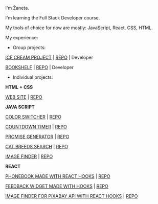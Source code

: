 I'm Żaneta.

I'm learning the Full Stack Developer course.

My tools of choice for now are mostly: JavaScript, React, CSS, HTML.

My experience: 
* Group projects:

<a href="https://sebastianadamoszek.github.io/projekt_grupa_02/">ICE CREAM PROJECT</a> | <a href="https://github.com/SebastianAdamoszek/projekt_grupa_02">REPO</a> | Developer

<a href="https://kglanos.github.io/goit-project-js/">BOOKSHELF</a> | <a href="https://github.com/kglanos/goit-project-js">REPO</a> | Developer

* Individual projects:

**HTML + CSS**

<a href="https://zanetamak.github.io/goit-markup-hw-08/">WEB SITE</a> | <a href="https://github.com/zanetamak/goit-markup-hw-08">REPO</a>

**JAVA SCRIPT**

<a href="https://zanetamak.github.io/goit-js-hw-09/01-color-switcher.html">COLOR SWITCHER</a> | <a href="https://github.com/zanetamak/goit-js-hw-09/tree/main/src">REPO</a>

<a href="https://zanetamak.github.io/goit-js-hw-09/02-timer.html">COUNTDOWN TIMER</a> | <a href="https://github.com/zanetamak/goit-js-hw-09/tree/main/src">REPO</a>

<a href="https://zanetamak.github.io/goit-js-hw-09/03-promises.html">PROMISE GENERATOR</a> | <a href="https://github.com/zanetamak/goit-js-hw-09/tree/main/src">REPO</a>

<a href="https://zanetamak.github.io/goit-js-hw-10/">CAT BREEDS SEARCH</a> | <a href="https://github.com/zanetamak/goit-js-hw-10">REPO</a>

<a href="https://zanetamak.github.io/goit-js-hw-11/">IMAGE FINDER</a> | <a href="https://github.com/zanetamak/goit-js-hw-11">REPO</a>

**REACT**

<a href="https://zanetamak.github.io/goit-react-hw-04-phonebook">PHONEBOOK MADE WITH REACT HOOKS</a> | <a href="https://github.com/zanetamak/goit-react-hw-03-phonebook">REPO</a>

<a href="https://zanetamak.github.io/goit-react-hw-04-feedback">FEEDBACK WIDGET MADE WITH HOOKS</a> | <a href="https://github.com/zanetamak/goit-react-hw-04-feedback">REPO</a>

<a href="https://zanetamak.github.io/goit-react-hw-04-images//">IMAGE FINDER FOR PIXABAY API WITH REACT HOOKS</a> | <a href="https://github.com/zanetamak/goit-react-hw-04-images">REPO</a>
